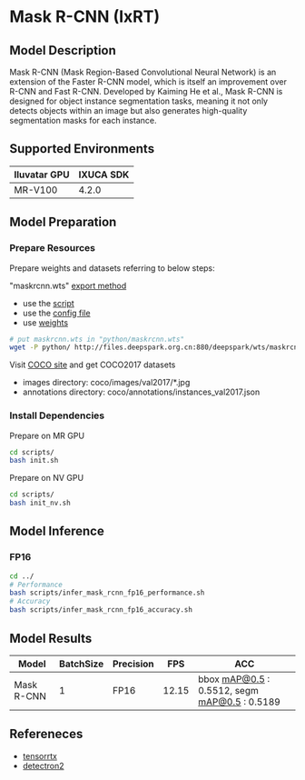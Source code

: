 # Mask R-CNN (IxRT)

## Model Description

Mask R-CNN (Mask Region-Based Convolutional Neural Network) is an extension of the Faster R-CNN model, which is itself an improvement over R-CNN and Fast R-CNN. Developed by Kaiming He et al., Mask R-CNN is designed for object instance segmentation tasks, meaning it not only detects objects within an image but also generates high-quality segmentation masks for each instance.

## Supported Environments

| Iluvatar GPU | IXUCA SDK |
|--------------|-----------|
| MR-V100      | 4.2.0     |

## Model Preparation

### Prepare Resources

Prepare weights and datasets referring to below steps:

"maskrcnn.wts" [export method](https://github.com/wang-xinyu/tensorrtx/tree/master/rcnn#how-to-run)

- use the [script](https://github.com/wang-xinyu/tensorrtx/blob/master/rcnn/gen_wts.py)
- use the [config file](https://github.com/facebookresearch/detectron2/blob/main/configs/COCO-InstanceSegmentation/mask_rcnn_R_50_C4_1x.yaml)
- use [weights](https://dl.fbaipublicfiles.com/detectron2/COCO-InstanceSegmentation/mask_rcnn_R_50_C4_1x/137259246/model_final_9243eb.pkl)

```bash
# put maskrcnn.wts in "python/maskrcnn.wts"
wget -P python/ http://files.deepspark.org.cn:880/deepspark/wts/maskrcnn.wts
```

Visit [COCO site](https://cocodataset.org/) and get COCO2017 datasets

- images directory: coco/images/val2017/*.jpg
- annotations directory: coco/annotations/instances_val2017.json

### Install Dependencies

Prepare on MR GPU

```bash
cd scripts/
bash init.sh
```

Prepare on NV GPU

```bash
cd scripts/
bash init_nv.sh
```

## Model Inference

### FP16

```bash
cd ../
# Performance
bash scripts/infer_mask_rcnn_fp16_performance.sh
# Accuracy
bash scripts/infer_mask_rcnn_fp16_accuracy.sh
```

## Model Results

| Model      | BatchSize | Precision | FPS   | ACC                                            |
|------------|-----------|-----------|-------|------------------------------------------------|
| Mask R-CNN | 1         | FP16      | 12.15 | bbox mAP@0.5 :  0.5512, segm mAP@0.5 :  0.5189 |

## Refereneces

- [tensorrtx](https://github.com/wang-xinyu/tensorrtx/tree/master/rcnn)
- [detectron2](https://github.com/facebookresearch/detectron2)
